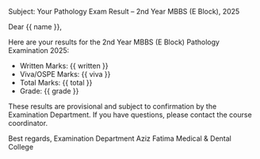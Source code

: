 Subject: Your Pathology Exam Result – 2nd Year MBBS (E Block), 2025

Dear {{ name }},

Here are your results for the 2nd Year MBBS (E Block) Pathology Examination 2025:

- Written Marks: {{ written }}
- Viva/OSPE Marks: {{ viva }}
- Total Marks: {{ total }}
- Grade: {{ grade }}

These results are provisional and subject to confirmation by the Examination Department.
If you have questions, please contact the course coordinator.

Best regards,
Examination Department
Aziz Fatima Medical & Dental College